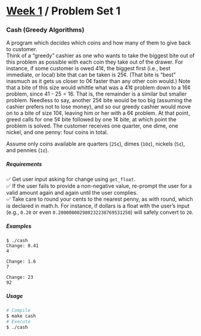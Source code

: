 # [Week 1](../../) / Problem Set 1

### Cash (Greedy Algorithms)

A program which decides which coins and how many of them to give back to customer.\
Think of a “greedy” cashier as one who wants to take the biggest bite out of this problem as possible with each coin they take out of the drawer. For instance, if some customer is owed 41¢, the biggest first (i.e., best immediate, or local) bite that can be taken is 25¢. (That bite is “best” inasmuch as it gets us closer to 0¢ faster than any other coin would.) Note that a bite of this size would whittle what was a 41¢ problem down to a 16¢ problem, since 41 - 25 = 16. That is, the remainder is a similar but smaller problem. Needless to say, another 25¢ bite would be too big (assuming the cashier prefers not to lose money), and so our greedy cashier would move on to a bite of size 10¢, leaving him or her with a 6¢ problem. At that point, greed calls for one 5¢ bite followed by one 1¢ bite, at which point the problem is solved. The customer receives one quarter, one dime, one nickel, and one penny: four coins in total.

Assume only coins available are quarters (`25¢`), dimes (`10¢`), nickels (`5¢`), and pennies (`1¢`).

##### Requirements

:white_check_mark: Get user input asking for change using `get_float`.\
:white_check_mark: If the user fails to provide a non-negative value, re-prompt the user for a valid amount again and again until the user complies.\
:white_check_mark: Take care to round your cents to the nearest penny, as with round, which is declared in math.h. For instance, if dollars is a float with the user’s input (e.g., `0.20` or even `0.200000002980232238769531250`) will safely convert to `20`.

##### Examples

```
$ ./cash
Change: 0.41
4

Change: 1.6
7

Change: 23
92
```

##### Usage

```bash
# Compile
$ make cash
# Execute
$ ./cash
```
